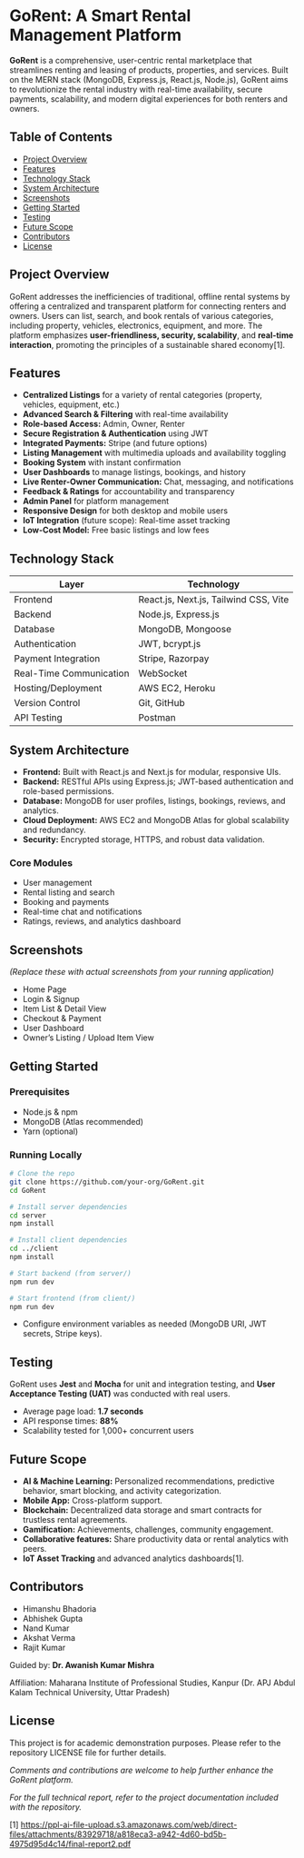 
# GoRent: A Smart Rental Management Platform

**GoRent** is a comprehensive, user-centric rental marketplace that streamlines renting and leasing of products, properties, and services. Built on the MERN stack (MongoDB, Express.js, React.js, Node.js), GoRent aims to revolutionize the rental industry with real-time availability, secure payments, scalability, and modern digital experiences for both renters and owners.

## Table of Contents

- [Project Overview](#project-overview)
- [Features](#features)
- [Technology Stack](#technology-stack)
- [System Architecture](#system-architecture)
- [Screenshots](#screenshots)
- [Getting Started](#getting-started)
- [Testing](#testing)
- [Future Scope](#future-scope)
- [Contributors](#contributors)
- [License](#license)

## Project Overview

GoRent addresses the inefficiencies of traditional, offline rental systems by offering a centralized and transparent platform for connecting renters and owners. Users can list, search, and book rentals of various categories, including property, vehicles, electronics, equipment, and more. The platform emphasizes **user-friendliness, security, scalability**, and **real-time interaction**, promoting the principles of a sustainable shared economy[1].

## Features

- **Centralized Listings** for a variety of rental categories (property, vehicles, equipment, etc.)
- **Advanced Search & Filtering** with real-time availability
- **Role-based Access:** Admin, Owner, Renter
- **Secure Registration & Authentication** using JWT
- **Integrated Payments:** Stripe (and future options)
- **Listing Management** with multimedia uploads and availability toggling
- **Booking System** with instant confirmation
- **User Dashboards** to manage listings, bookings, and history
- **Live Renter-Owner Communication:** Chat, messaging, and notifications
- **Feedback & Ratings** for accountability and transparency
- **Admin Panel** for platform management
- **Responsive Design** for both desktop and mobile users
- **IoT Integration** (future scope): Real-time asset tracking
- **Low-Cost Model:** Free basic listings and low fees

## Technology Stack

| Layer                     | Technology                                        |
|---------------------------|--------------------------------------------------|
| Frontend                  | React.js, Next.js, Tailwind CSS, Vite            |
| Backend                   | Node.js, Express.js                              |
| Database                  | MongoDB, Mongoose                                |
| Authentication            | JWT, bcrypt.js                                   |
| Payment Integration       | Stripe, Razorpay                                 |
| Real-Time Communication   | WebSocket                                        |
| Hosting/Deployment        | AWS EC2, Heroku                                  |
| Version Control           | Git, GitHub                                      |
| API Testing               | Postman                                          |

## System Architecture

- **Frontend:** Built with React.js and Next.js for modular, responsive UIs.
- **Backend:** RESTful APIs using Express.js; JWT-based authentication and role-based permissions.
- **Database:** MongoDB for user profiles, listings, bookings, reviews, and analytics.
- **Cloud Deployment:** AWS EC2 and MongoDB Atlas for global scalability and redundancy.
- **Security:** Encrypted storage, HTTPS, and robust data validation.

### Core Modules

- User management
- Rental listing and search
- Booking and payments
- Real-time chat and notifications
- Ratings, reviews, and analytics dashboard

## Screenshots

*(Replace these with actual screenshots from your running application)*

- Home Page
- Login & Signup
- Item List & Detail View
- Checkout & Payment
- User Dashboard
- Owner’s Listing / Upload Item View

## Getting Started

### Prerequisites

- Node.js & npm
- MongoDB (Atlas recommended)
- Yarn (optional)

### Running Locally

```bash
# Clone the repo
git clone https://github.com/your-org/GoRent.git
cd GoRent

# Install server dependencies
cd server
npm install

# Install client dependencies
cd ../client
npm install

# Start backend (from server/)
npm run dev

# Start frontend (from client/)
npm run dev
```

- Configure environment variables as needed (MongoDB URI, JWT secrets, Stripe keys).

## Testing

GoRent uses **Jest** and **Mocha** for unit and integration testing, and **User Acceptance Testing (UAT)** was conducted with real users.

- Average page load: **1.7 seconds**
- API response times: **88%**
- Scalability tested for 1,000+ concurrent users

## Future Scope

- **AI & Machine Learning:** Personalized recommendations, predictive behavior, smart blocking, and activity categorization.
- **Mobile App:** Cross-platform support.
- **Blockchain:** Decentralized data storage and smart contracts for trustless rental agreements.
- **Gamification:** Achievements, challenges, community engagement.
- **Collaborative features:** Share productivity data or rental analytics with peers.
- **IoT Asset Tracking** and advanced analytics dashboards[1].

## Contributors

- Himanshu Bhadoria
- Abhishek Gupta
- Nand Kumar
- Akshat Verma
- Rajit Kumar

Guided by: **Dr. Awanish Kumar Mishra**

Affiliation: Maharana Institute of Professional Studies, Kanpur (Dr. APJ Abdul Kalam Technical University, Uttar Pradesh)

## License

This project is for academic demonstration purposes. Please refer to the repository LICENSE file for further details.

*Comments and contributions are welcome to help further enhance the GoRent platform.*

*For the full technical report, refer to the project documentation included with the repository.*

[1] https://ppl-ai-file-upload.s3.amazonaws.com/web/direct-files/attachments/83929718/a818eca3-a942-4d60-bd5b-4975d95d4c14/final-report2.pdf
